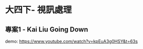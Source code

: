 大四下- 視訊處理
===
專案1 - Kai Liu Going Down
---
 demo: https://www.youtube.com/watch?v=kpEuA3g0HSY&t=63s
